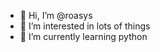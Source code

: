 - 👋 Hi, I’m @roasys
- 👀 I’m interested in lots of things
- 🌱 I’m currently learning python

<!---
roasys/roasys is a ✨ special ✨ repository because its `README.md` (this file) appears on your GitHub profile.
You can click the Preview link to take a look at your changes.
--->
